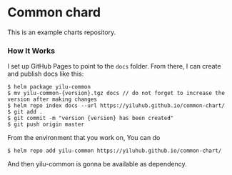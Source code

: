 # Common chard

This is an example charts repository.

### How It Works

I set up GitHub Pages to point to the `docs` folder. From there, I can
create and publish docs like this:

```console
$ helm package yilu-common
$ mv yilu-common-{version}.tgz docs // do not forget to increase the version after making changes
$ helm repo index docs --url https://yiluhub.github.io/common-chart/
$ git add .
$ git commit -m "version {version} has been created"
$ git push origin master
```

From the environment that you work on, You can do  
```
$ helm repo add yilu-common https://yiluhub.github.io/common-chart/
```
And then yilu-common is gonna be available as dependency.
